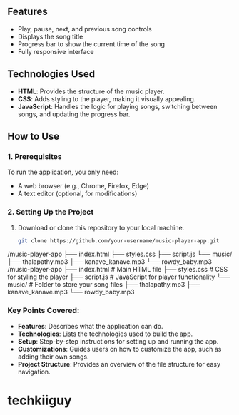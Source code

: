 ## Features

- Play, pause, next, and previous song controls
- Displays the song title
- Progress bar to show the current time of the song
- Fully responsive interface

## Technologies Used

- **HTML**: Provides the structure of the music player.
- **CSS**: Adds styling to the player, making it visually appealing.
- **JavaScript**: Handles the logic for playing songs, switching between songs, and updating the progress bar.

## How to Use

### 1. Prerequisites

To run the application, you only need:
- A web browser (e.g., Chrome, Firefox, Edge)
- A text editor (optional, for modifications)

### 2. Setting Up the Project

1. Download or clone this repository to your local machine.
   
   ```bash
   git clone https://github.com/your-username/music-player-app.git
/music-player-app
├── index.html
├── styles.css
├── script.js
└── music/
    ├── thalapathy.mp3
    ├── kanave_kanave.mp3
    └── rowdy_baby.mp3
/music-player-app
├── index.html       # Main HTML file
├── styles.css       # CSS for styling the player
├── script.js        # JavaScript for player functionality
└── music/           # Folder to store your song files
    ├── thalapathy.mp3
    ├── kanave_kanave.mp3
    └── rowdy_baby.mp3

### Key Points Covered:
- **Features**: Describes what the application can do.
- **Technologies**: Lists the technologies used to build the app.
- **Setup**: Step-by-step instructions for setting up and running the app.
- **Customizations**: Guides users on how to customize the app, such as adding their own songs.
- **Project Structure**: Provides an overview of the file structure for easy navigation.


# techkiiguy
